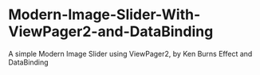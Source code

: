# Modern-Image-Slider-With-ViewPager2-and-DataBinding
A simple Modern Image Slider using ViewPager2, by Ken Burns Effect and DataBinding
